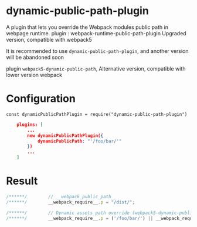 # dynamic-public-path-plugin

A plugin that lets you override the Webpack modules public path in webpage runtime.
plugin : webpack-runtime-public-path-plugin Upgraded version, compatible with webpack5

It is recommended to use `dynamic-public-path-plugin`, and another version will be abandoned soon

plugin `webpack5-dynamic-public-path`, Alternative version, compatible with lower version webpack

# Configuration

```
const dynamicPublicPathPlugin = require("dynamic-public-path-plugin")
```

```json
    plugins: [
        ...
        new dynamicPublicPathPlugin({
            dynamicPublicPath: "'/foo/bar/'"
        })
        ...
    ]
```

# Result

```js
/******/        // __webpack_public_path__
/******/        __webpack_require__.p = "/dist/";

/******/        // Dynamic assets path override (webpack5-dynamic-public-path)
/******/        __webpack_require__.p = ('/foo/bar/') || __webpack_require__.p;

```